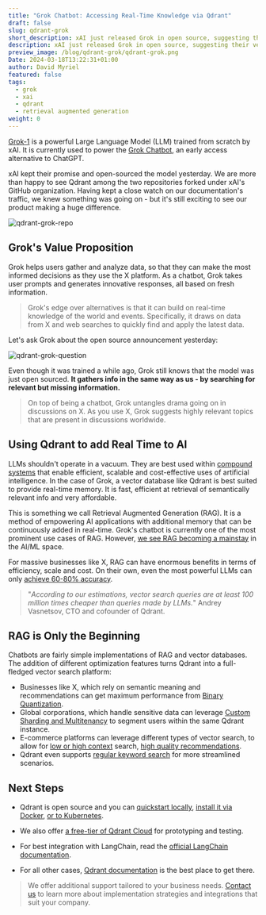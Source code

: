 ```yaml
---
title: "Grok Chatbot: Accessing Real-Time Knowledge via Qdrant"
draft: false
slug: qdrant-grok
short_description: xAI just released Grok in open source, suggesting their vector database of choice.
description: xAI just released Grok in open source, suggesting their vector database of choice.
preview_image: /blog/qdrant-grok/qdrant-grok.png 
Date: 2024-03-18T13:22:31+01:00
author: David Myriel
featured: false 
tags: 
  - grok
  - xai
  - qdrant
  - retrieval augmented generation
weight: 0
---
```


[Grok-1](https://x.ai/blog/grok-os) is a powerful Large Language Model (LLM) trained from scratch by xAI. It is currently used to power the [Grok Chatbot](https://grok.x.ai/), an early access alternative to ChatGPT.

xAI kept their promise and open-sourced the model yesterday. We are more than happy to see Qdrant among the two repositories forked under xAI's GitHub organization. Having kept a close watch on our documentation's traffic, we knew something was going on - but it's still exciting to see our product making a huge difference.

![qdrant-grok-repo](/blog/qdrant-grok/qdrant-grok-repo.png)

## Grok's Value Proposition

Grok helps users gather and analyze data, so that they can make the most informed decisions as they use the X platform. As a chatbot, Grok takes user prompts and generates innovative responses, all based on fresh information.

> Grok's edge over alternatives is that it can build on real-time knowledge of the world and events. Specifically, it draws on data from X and web searches to quickly find and apply the latest data. 

Let's ask Grok about the open source announcement yesterday:

![qdrant-grok-question](/blog/qdrant-grok/qdrant-grok-question.jpg)

Even though it was trained a while ago, Grok still knows that the model was just open sourced. **It gathers info in the same way as us - by searching for relevant but missing information.** 

> On top of being a chatbot, Grok untangles drama going on in discussions on X. As you use X, Grok suggests highly relevant topics that are present in discussions worldwide.

## Using Qdrant to add Real Time to AI 

LLMs shouldn't operate in a vacuum. They are best used within [compound systems](https://bair.berkeley.edu/blog/2024/02/18/compound-ai-systems/) that enable efficient, scalable and cost-effective uses of artificial intelligence. In the case of Grok, a vector database like Qdrant is best suited to provide real-time memory. It is fast, efficient at retrieval of semantically relevant info and very affordable. 

This is something we call Retrieval Augmented Generation (RAG). It is a method of empowering AI applications with additional memory that can be continuously added in real-time. Grok's chatbot is currently one of the most prominent use cases of RAG. However, [we see RAG becoming a mainstay](https://qdrant.tech/articles/rag-is-dead/) in the AI/ML space.

For massive businesses like X, RAG can have enormous benefits in terms of efficiency, scale and cost. On their own, even the most powerful LLMs can only [achieve 60-80% accuracy](https://storage.googleapis.com/deepmind-media/gemini/gemini_v1_5_report.pdf). 

> "*According to our estimations, vector search queries are at least 100 million times cheaper than queries made by LLMs.*" Andrey Vasnetsov, CTO and cofounder of Qdrant.

## RAG is Only the Beginning

Chatbots are fairly simple implementations of RAG and vector databases. 
The addition of different optimization features turns Qdrant into a full-fledged vector search platform:

- Businesses like X, which rely on semantic meaning and recommendations can get maximum performance from [Binary Quantization](https://qdrant.tech/articles/binary-quantization-openai/).
- Global corporations, which handle sensitive data can leverage [Custom Sharding and Multitenancy](https://qdrant.tech/articles/multitenancy/) to segment users within the same Qdrant instance.
- E-commerce platforms can leverage different types of vector search, to allow for [low or high context](https://qdrant.tech/articles/discovery-search/) search, [high quality recommendations](https://qdrant.tech/articles/new-recommendation-api/). 
- Qdrant even supports [regular keyword search](https://qdrant.tech/articles/sparse-vectors/) for more streamlined scenarios.

## Next Steps

- Qdrant is open source and you can [quickstart locally](https://qdrant.tech/documentation/quick-start/), [install it via Docker](https://qdrant.tech/documentation/quick-start/), [or to Kubernetes](https://github.com/qdrant/qdrant-helm/). 

- We also offer [a free-tier of Qdrant Cloud](https://cloud.qdrant.io/) for prototyping and testing.

- For best integration with LangChain, read the [official LangChain documentation](https://python.langchain.com/docs/integrations/vectorstores/qdrant/). 

- For all other cases, [Qdrant documentation](https://qdrant.tech/documentation/integrations/langchain/) is the best place to get there.

> We offer additional support tailored to your business needs. [Contact us](https://qdrant.to/contact-us) to learn more about implementation strategies and integrations that suit your company.